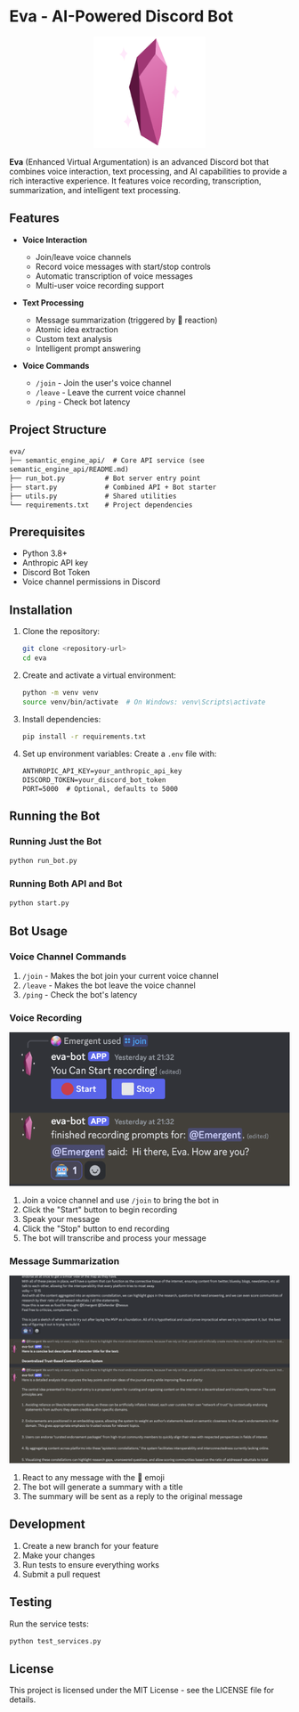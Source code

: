 # Eva - AI-Powered Discord Bot

<p align="center">
  <img src="logo.png" alt="Eva Logo" width="200"/>
</p>

**Eva** (Enhanced Virtual Argumentation) is an advanced Discord bot that combines voice interaction, text processing, and AI capabilities to provide a rich interactive experience. It features voice recording, transcription, summarization, and intelligent text processing.

## Features

- **Voice Interaction**
  - Join/leave voice channels
  - Record voice messages with start/stop controls
  - Automatic transcription of voice messages
  - Multi-user voice recording support

- **Text Processing**
  - Message summarization (triggered by 🤖 reaction)
  - Atomic idea extraction
  - Custom text analysis
  - Intelligent prompt answering

- **Voice Commands**
  - `/join` - Join the user's voice channel
  - `/leave` - Leave the current voice channel
  - `/ping` - Check bot latency

## Project Structure

```
eva/
├── semantic_engine_api/  # Core API service (see semantic_engine_api/README.md)
├── run_bot.py          # Bot server entry point
├── start.py            # Combined API + Bot starter
├── utils.py            # Shared utilities
└── requirements.txt    # Project dependencies
```

## Prerequisites

- Python 3.8+
- Anthropic API key
- Discord Bot Token
- Voice channel permissions in Discord

## Installation

1. Clone the repository:
   ```bash
   git clone <repository-url>
   cd eva
   ```

2. Create and activate a virtual environment:
   ```bash
   python -m venv venv
   source venv/bin/activate  # On Windows: venv\Scripts\activate
   ```

3. Install dependencies:
   ```bash
   pip install -r requirements.txt
   ```

4. Set up environment variables:
   Create a `.env` file with:
   ```
   ANTHROPIC_API_KEY=your_anthropic_api_key
   DISCORD_TOKEN=your_discord_bot_token
   PORT=5000  # Optional, defaults to 5000
   ```

## Running the Bot

### Running Just the Bot

```bash
python run_bot.py
```

### Running Both API and Bot

```bash
python start.py
```

## Bot Usage

### Voice Channel Commands

1. `/join` - Makes the bot join your current voice channel
2. `/leave` - Makes the bot leave the voice channel
3. `/ping` - Check the bot's latency

### Voice Recording

![Voice Recording Interface](screenshot.png)

1. Join a voice channel and use `/join` to bring the bot in
2. Click the "Start" button to begin recording
3. Speak your message
4. Click the "Stop" button to end recording
5. The bot will transcribe and process your message

### Message Summarization

![Message Summarization](screenshot2.png)

1. React to any message with the 🤖 emoji
2. The bot will generate a summary with a title
3. The summary will be sent as a reply to the original message

## Development

1. Create a new branch for your feature
2. Make your changes
3. Run tests to ensure everything works
4. Submit a pull request

## Testing

Run the service tests:
```bash
python test_services.py
```

## License

This project is licensed under the MIT License - see the LICENSE file for details. 
